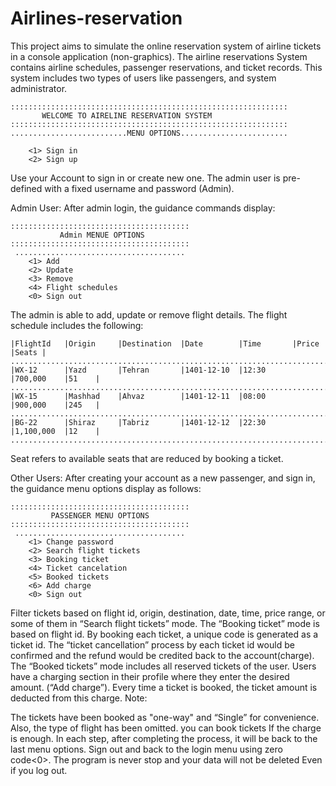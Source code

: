 # Airlines-reservation
This project aims to simulate the online reservation system of airline tickets in a console application (non-graphics). 
The airline reservations System contains airline schedules, passenger reservations, and ticket records. 
This system includes two types of users like passengers, and system administrator.

    ::::::::::::::::::::::::::::::::::::::::::::::::::::::::::::::
           WELCOME TO AIRELINE RESERVATION SYSTEM
    ::::::::::::::::::::::::::::::::::::::::::::::::::::::::::::::
    ..........................MENU OPTIONS........................

        <1> Sign in
        <2> Sign up 
    
Use your Account to sign in or create new one. The admin user is pre-defined with a fixed username and password (Admin).

Admin User: After admin login, the guidance commands display:

    ::::::::::::::::::::::::::::::::::::::::
               Admin MENUE OPTIONS
    ::::::::::::::::::::::::::::::::::::::::
     ......................................
        <1> Add
        <2> Update
        <3> Remove
        <4> Flight schedules
        <0> Sign out
    
The admin is able to add, update or remove flight details. The flight schedule includes the following:
    
    |FlightId   |Origin     |Destination  |Date        |Time       |Price      |Seats |
    ...................................................................................
    |WX-12      |Yazd       |Tehran       |1401-12-10  |12:30      |700,000    |51    |
    ...................................................................................
    |WX-15      |Mashhad    |Ahvaz        |1401-12-11  |08:00      |900,000    |245   |
    ...................................................................................
    |BG-22      |Shiraz     |Tabriz       |1401-12-12  |22:30      |1,100,000  |12    |
    ...................................................................................

Seat refers to available seats that are reduced by booking a ticket.

Other Users: After creating your account as a new passenger, and sign in, the guidance menu options display as follows:

    ::::::::::::::::::::::::::::::::::::::::
             PASSENGER MENU OPTIONS
    ::::::::::::::::::::::::::::::::::::::::
     ......................................
        <1> Change password
        <2> Search flight tickets
        <3> Booking ticket
        <4> Ticket cancelation
        <5> Booked tickets
        <6> Add charge
        <0> Sign out
    
Filter tickets based on flight id, origin, destination, date, time, price range, or some of them in “Search flight tickets” mode.
The “Booking ticket” mode is based on flight id. By booking each ticket, a unique code is generated as a ticket id.
The “ticket cancellation” process by each ticket id would be confirmed and the refund would be credited back to the account(charge).
The “Booked tickets” mode includes all reserved tickets of the user.
Users have a charging section in their profile where they enter the desired amount. (“Add charge”). Every time a ticket is booked, the ticket amount is deducted from this charge.
Note:

The tickets have been booked as "one-way" and “Single” for convenience. Also, the type of flight has been omitted.
you can book tickets If the charge is enough.
In each step, after completing the process, it will be back to the last menu options.
Sign out and back to the login menu using zero code<0>.
The program is never stop and your data will not be deleted Even if you log out.
